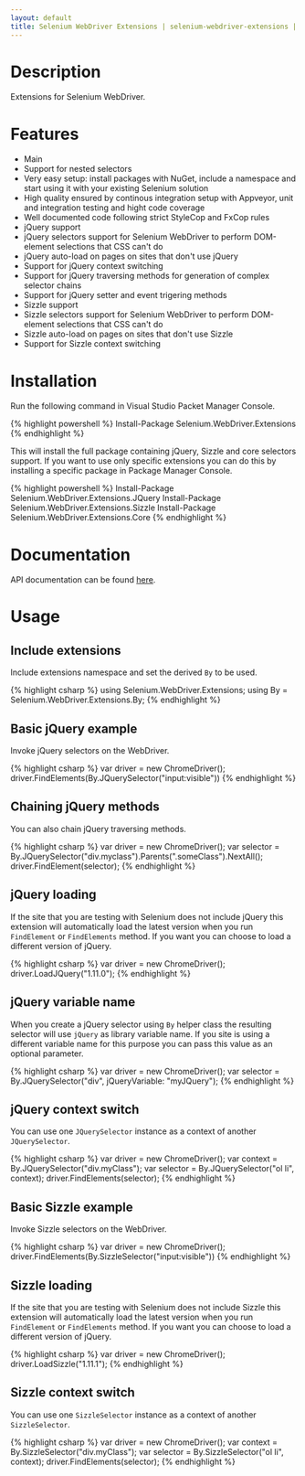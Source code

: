 ```yaml
---
layout: default
title: Selenium WebDriver Extensions | selenium-webdriver-extensions | RaYell's GitHub
---
```


# Description
Extensions for Selenium WebDriver.

# Features
* Main
 * Support for nested selectors
 * Very easy setup: install packages with NuGet, include a namespace and start using it with your existing Selenium solution
 * High quality ensured by continous integration setup with Appveyor, unit and integration testing and hight code coverage
 * Well documented code following strict StyleCop and FxCop rules
* jQuery support
 * jQuery selectors support for Selenium WebDriver to perform DOM-element selections that CSS can't do
 * jQuery auto-load on pages on sites that don't use jQuery
 * Support for jQuery context switching
 * Support for jQuery traversing methods for generation of complex selector chains
 * Support for jQuery setter and event trigering methods
* Sizzle support
 * Sizzle selectors support for Selenium WebDriver to perform DOM-element selections that CSS can't do
 * Sizzle auto-load on pages on sites that don't use Sizzle
 * Support for Sizzle context switching

# Installation
Run the following command in Visual Studio Packet Manager Console.

{% highlight powershell %}
Install-Package Selenium.WebDriver.Extensions
{% endhighlight %}

This will install the full package containing jQuery, Sizzle and core selectors support. If you want to use only specific extensions you can do this by installing a specific package in Package Manager Console.

{% highlight powershell %}
Install-Package Selenium.WebDriver.Extensions.JQuery
Install-Package Selenium.WebDriver.Extensions.Sizzle
Install-Package Selenium.WebDriver.Extensions.Core
{% endhighlight %}

# Documentation
API documentation can be found [here](https://rayell.github.io/selenium-webdriver-extensions/api).

# Usage

## Include extensions
Include extensions namespace and set the derived `By` to be used.

{% highlight csharp %}
using Selenium.WebDriver.Extensions;
using By = Selenium.WebDriver.Extensions.By;
{% endhighlight %}

## Basic jQuery example
Invoke jQuery selectors on the WebDriver.

{% highlight csharp %}
var driver = new ChromeDriver();
driver.FindElements(By.JQuerySelector("input:visible"))
{% endhighlight %}

## Chaining jQuery methods
You can also chain jQuery traversing methods.

{% highlight csharp %}
var driver = new ChromeDriver();
var selector = By.JQuerySelector("div.myclass").Parents(".someClass").NextAll();
driver.FindElement(selector);
{% endhighlight %}

## jQuery loading
If the site that you are testing with Selenium does not include jQuery this extension will automatically load the latest version when you run `FindElement` or `FindElements` method. If you want you can choose to load a different version of jQuery.

{% highlight csharp %}
var driver = new ChromeDriver();
driver.LoadJQuery("1.11.0");
{% endhighlight %}

## jQuery variable name
When you create a jQuery selector using `By` helper class the resulting selector will use `jQuery` as library variable name. If you site is using a different variable name for this purpose you can pass this value as an optional parameter.

{% highlight csharp %}
var driver = new ChromeDriver();
var selector = By.JQuerySelector("div", jQueryVariable: "myJQuery");
{% endhighlight %}

## jQuery context switch
You can use one `JQuerySelector` instance as a context of another `JQuerySelector`.

{% highlight csharp %}
var driver = new ChromeDriver();
var context = By.JQuerySelector("div.myClass");
var selector = By.JQuerySelector("ol li", context);
driver.FindElements(selector);
{% endhighlight %}

## Basic Sizzle example
Invoke Sizzle selectors on the WebDriver.

{% highlight csharp %}
var driver = new ChromeDriver();
driver.FindElements(By.SizzleSelector("input:visible"))
{% endhighlight %}

## Sizzle loading
If the site that you are testing with Selenium does not include Sizzle this extension will automatically load the latest version when you run `FindElement` or `FindElements` method. If you want you can choose to load a different version of jQuery.

{% highlight csharp %}
var driver = new ChromeDriver();
driver.LoadSizzle("1.11.1");
{% endhighlight %}

## Sizzle context switch
You can use one `SizzleSelector` instance as a context of another `SizzleSelector`.

{% highlight csharp %}
var driver = new ChromeDriver();
var context = By.SizzleSelector("div.myClass");
var selector = By.SizzleSelector("ol li", context);
driver.FindElements(selector);
{% endhighlight %}
